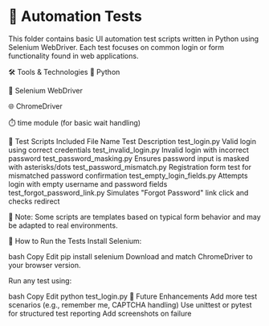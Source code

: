 # 🤖 Automation Tests

This folder contains basic UI automation test scripts written in Python using Selenium WebDriver.
Each test focuses on common login or form functionality found in web applications.

🛠 Tools & Technologies
🐍 Python

🧪 Selenium WebDriver

🌐 ChromeDriver

⏱️ time module (for basic wait handling)

📑 Test Scripts Included
File Name	Test Description
test_login.py	Valid login using correct credentials
test_invalid_login.py	Invalid login with incorrect password
test_password_masking.py	Ensures password input is masked with asterisks/dots
test_password_mismatch.py	Registration form test for mismatched password confirmation
test_empty_login_fields.py	Attempts login with empty username and password fields
test_forgot_password_link.py	Simulates "Forgot Password" link click and checks redirect

🔎 Note: Some scripts are templates based on typical form behavior and may be adapted to real environments.

🚀 How to Run the Tests
Install Selenium:

bash
Copy
Edit
pip install selenium
Download and match ChromeDriver to your browser version.

Run any test using:

bash
Copy
Edit
python test_login.py
📌 Future Enhancements
Add more test scenarios (e.g., remember me, CAPTCHA handling)
Use unittest or pytest for structured test reporting
Add screenshots on failure
